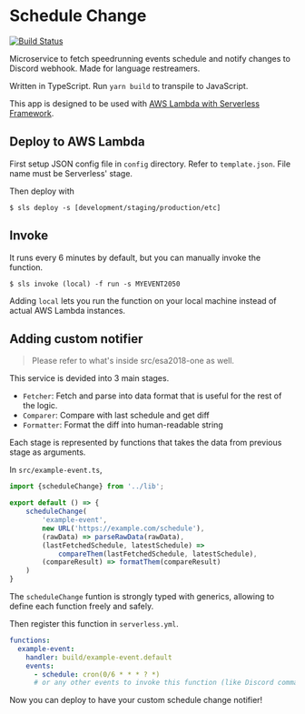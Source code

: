 # Schedule Change
[![Build Status](https://travis-ci.org/JapaneseRestream/schedule-change.svg?branch=master)](https://travis-ci.org/JapaneseRestream/schedule-change)

Microservice to fetch speedrunning events schedule and notify changes to Discord webhook. Made for language restreamers.

Written in TypeScript. Run `yarn build` to transpile to JavaScript.

This app is designed to be used with [AWS Lambda with Serverless Framework](https://serverless.com/framework/docs/providers/aws/guide/quick-start/).

## Deploy to AWS Lambda

First setup JSON config file in `config` directory. Refer to `template.json`. File name must be Serverless' stage.

Then deploy with

```
$ sls deploy -s [development/staging/production/etc]
```

## Invoke

It runs every 6 minutes by default, but you can manually invoke the function.

```
$ sls invoke (local) -f run -s MYEVENT2050
```

Adding `local` lets you run the function on your local machine instead of actual AWS Lambda instances.

## Adding custom notifier

> Please refer to what's inside src/esa2018-one as well.

This service is devided into 3 main stages.

- `Fetcher`: Fetch and parse into data format that is useful for the rest of the logic.
- `Comparer`: Compare with last schedule and get diff
- `Formatter`: Format the diff into human-readable string

Each stage is represented by functions that takes the data from previous stage as arguments.

In `src/example-event.ts`,
```ts
import {scheduleChange} from '../lib';

export default () => {
	scheduleChange(
		'example-event',
		new URL('https://example.com/schedule'),
		(rawData) => parseRawData(rawData),
		(lastFetchedSchedule, latestSchedule) =>
			compareThem(lastFetchedSchedule, latestSchedule),
		(compareResult) => formatThem(compareResult)
	)
}
```

The `scheduleChange` funtion is strongly typed with generics, allowing to define each function freely and safely.

Then register this function in `serverless.yml`.

```yaml
functions:
  example-event:
    handler: build/example-event.default
    events:
	  - schedule: cron(0/6 * * * ? *)
	  # or any other events to invoke this function (like Discord command)
```

Now you can deploy to have your custom schedule change notifier!
